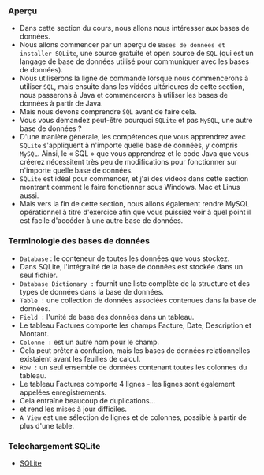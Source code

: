 ### **Aperçu**
+ Dans cette section du cours, nous allons nous intéresser aux bases de données.
+ Nous allons commencer par un aperçu de `Bases de données et installer SQLite`, une source gratuite et open source de `SQL` (qui est un langage de base de données utilisé pour communiquer avec les bases de données).
+ Nous utiliserons la ligne de commande lorsque nous commencerons à utiliser `SQL`, mais ensuite dans les vidéos ultérieures de cette section, nous passerons à Java et commencerons à utiliser les bases de données à partir de Java.
+ Mais nous devons comprendre `SQL` avant de faire cela.
+ Vous vous demandez peut-être pourquoi `SQLite` et pas `MySQL`, une autre base de données ?
+ D'une manière générale, les compétences que vous apprendrez avec `SQLite` s'appliquent à n'importe quelle base de données, y compris `MySQL`. Ainsi, le « SQL » que vous apprendrez et le code Java que vous créerez nécessitent très peu de modifications pour fonctionner sur n'importe quelle base de données.
+ `SQLite` est idéal pour commencer, et j'ai des vidéos dans cette section montrant comment le faire fonctionner sous Windows. Mac et Linus aussi.
+ Mais vers la fin de cette section, nous allons également rendre MySQL opérationnel à titre d'exercice afin que vous puissiez voir à quel point il est facile d'accéder à une autre base de données.

### **Terminologie des bases de données**
+ `Database` : le conteneur de toutes les données que vous stockez.
+ Dans SQLite, l'intégralité de la base de données est stockée dans un seul fichier.
+ `Database Dictionary :` fournit une liste complète de la structure et des types de données dans la base de données.
+ `Table :` une collection de données associées contenues dans la base de données.
+ `Field :` l'unité de base des données dans un tableau.
+ Le tableau Factures comporte les champs Facture, Date, Description et Montant.
+ `Colonne :` est un autre nom pour le champ.
+ Cela peut prêter à confusion, mais les bases de données relationnelles existaient avant les feuilles de calcul.
+ `Row :` un seul ensemble de données contenant toutes les colonnes du tableau.
+ Le tableau Factures comporte 4 lignes - les lignes sont également appelées enregistrements.
+ Cela entraîne beaucoup de duplications...
+ et rend les mises à jour difficiles.
+ `A View` est une sélection de lignes et de colonnes, possible à partir de plus d'une table.

### **Telechargement SQLite**
+ [SQLite](www.sqlite.org/download.html)